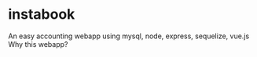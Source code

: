 # instabook

An easy accounting webapp using mysql, node, express, sequelize, vue.js
Why this webapp?
